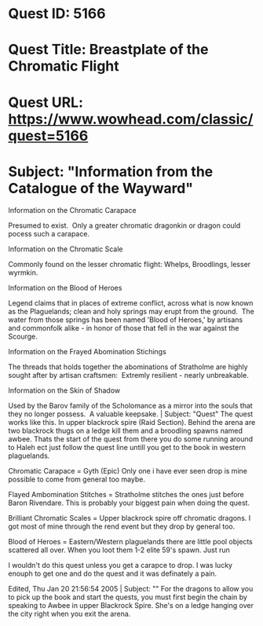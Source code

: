 # Quest ID: 5166
# Quest Title: Breastplate of the Chromatic Flight
# Quest URL: https://www.wowhead.com/classic/quest=5166
# Subject: "Information from the Catalogue of the Wayward"
Information on the Chromatic Carapace

Presumed to exist.  Only a greater chromatic dragonkin or dragon could pocess such a carapace.

Information on the Chromatic Scale

Commonly found on the lesser chromatic flight: Whelps, Broodlings, lesser wyrmkin.

Information on the Blood of Heroes

Legend claims that in places of extreme conflict, across what is now known as the Plaguelands; clean and holy springs may erupt from the ground.  The water from those springs has been named 'Blood of Heroes,' by artisans and commonfolk alike - in honor of those that fell in the war against the Scourge.

Information on the Frayed Abomination Stichings

The threads that holds together the abominations of Stratholme are highly sought after by artisan craftsmen:  Extremly resilient - nearly unbreakable.

Information on the Skin of Shadow

Used by the Barov family of the Scholomance as a mirror into the souls that they no longer possess.  A valuable keepsake. | Subject: "Quest"
The quest works like this. In upper blackrock spire (Raid Section). Behind the arena are two blackrock thugs on a ledge kill them and a broodling spawns named awbee. Thats the start of the quest from there you do some running around to Haleh ect just follow the quest line untill you get to the book in western plaguelands.

Chromatic Carapace = Gyth (Epic)
Only one i have ever seen drop is mine possible to come from general too maybe.

Flayed Ambomination Stitches = Stratholme stitches the ones just before Baron Rivendare. This is probably your biggest pain when doing the quest.

Brilliant Chromatic Scales = Upper blackrock spire off chromatic dragons. I got most of mine through the rend event but they drop by general too.

Blood of Heroes = Eastern/Western plaguelands there are little pool objects scattered all over. When you loot them 1-2 elite 59's spawn. Just run

I wouldn't do this quest unless you get a carapce to drop. I was lucky enouph to get one and do the quest and it was definately a pain.

Edited, Thu Jan 20 21:56:54 2005 | Subject: "<Blank>"
For the dragons to allow you to pick up the book and start the quests, you must first begin the chain by speaking to Awbee in upper Blackrock Spire. She's on a ledge hanging over the city right when you exit the arena.